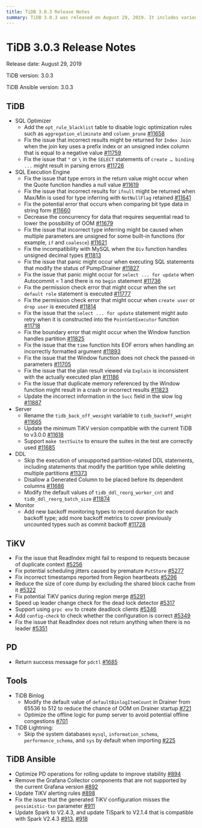 ```yaml
---
title: TiDB 3.0.3 Release Notes
summary: TiDB 3.0.3 was released on August 29, 2019. It includes various fixes and updates for SQL optimizer, SQL execution engine, server, DDL, monitor, TiKV, PD, TiDB Binlog, TiDB Lightning, and TiDB Ansible. Notable fixes include issues with incorrect results, type errors, panic occurrences, and permission check errors. The release also optimizes PD operations, removes unsupported Grafana Collector components, and updates TiKV alerting rules. Additionally, TiDB Ansible now supports Spark V2.4.3 and TiSpark V2.1.4.
---
```


# TiDB 3.0.3 Release Notes

Release date: August 29, 2019

TiDB version: 3.0.3

TiDB Ansible version: 3.0.3

## TiDB

+ SQL Optimizer
    - Add the `opt_rule_blacklist` table to disable logic optimization rules such as `aggregation_eliminate` and `column_prune` [#11658](https://github.com/pingcap/tidb/pull/11658)
    - Fix the issue that incorrect results might be returned for `Index Join` when the join key uses a prefix index or an unsigned index column that is equal to a negative value [#11759](https://github.com/pingcap/tidb/pull/11759)
    - Fix the issue that `"` or `\` in the `SELECT` statements of `create … binding ...` might result in parsing errors [#11726](https://github.com/pingcap/tidb/pull/11726)
+ SQL Execution Engine
    - Fix the issue that type errors in the return value might occur when the Quote function handles a null value [#11619](https://github.com/pingcap/tidb/pull/11619)
    - Fix the issue that incorrect results for `ifnull` might be returned when Max/Min is used for type inferring with `NotNullFlag` retained [#11641](https://github.com/pingcap/tidb/pull/11641)
    - Fix the potential error that occurs when comparing bit type data in string form [#11660](https://github.com/pingcap/tidb/pull/11660)
    - Decrease the concurrency for data that requires sequential read to lower the possibility of OOM [#11679](https://github.com/pingcap/tidb/pull/11679)
    - Fix the issue that incorrect type inferring might be caused when multiple parameters are unsigned for some built-in functions (for example, `if` and `coalesce`) [#11621](https://github.com/pingcap/tidb/pull/11621)
    - Fix the incompatibility with MySQL when the `Div` function handles unsigned decimal types [#11813](https://github.com/pingcap/tidb/pull/11813)
    - Fix the issue that panic might occur when executing SQL statements that modify the status of Pump/Drainer [#11827](https://github.com/pingcap/tidb/pull/11827)
    - Fix the issue that panic might occur for `select ... for update` when Autocommit = 1 and there is no `begin` statement [#11736](https://github.com/pingcap/tidb/pull/11736)
    - Fix the permission check error that might occur when the `set default role` statement is executed [#11777](https://github.com/pingcap/tidb/pull/11777)
    - Fix the permission check error that might occur when `create user` or `drop user` is executed [#11814](https://github.com/pingcap/tidb/pull/11814)
    - Fix the issue that the `select ... for update` statement might auto retry when it is constructed into the `PointGetExecutor` function [#11718](https://github.com/pingcap/tidb/pull/11718)
    - Fix the boundary error that might occur when the Window function handles partition [#11825](https://github.com/pingcap/tidb/pull/11825)
    - Fix the issue that the `time` function hits EOF errors when handling an incorrectly formatted argument [#11893](https://github.com/pingcap/tidb/pull/11893)
    - Fix the issue that the Window function does not check the passed-in parameters [#11705](https://github.com/pingcap/tidb/pull/11705)
    - Fix the issue that the plan result viewed via `Explain` is inconsistent with the actually executed plan [#11186](https://github.com/pingcap/tidb/pull/11186)
    - Fix the issue that duplicate memory referenced by the Window function might result in a crash or incorrect results [#11823](https://github.com/pingcap/tidb/pull/11823)
    - Update the incorrect information in the `Succ` field in the slow log [#11887](https://github.com/pingcap/tidb/pull/11887)
+ Server
    - Rename the `tidb_back_off_wexight` variable to `tidb_backoff_weight` [#11665](https://github.com/pingcap/tidb/pull/11665)
    - Update the minimum TiKV version compatible with the current TiDB to v3.0.0 [#11618](https://github.com/pingcap/tidb/pull/11618)
    - Support `make testSuite` to ensure the suites in the test are correctly used [#11685](https://github.com/pingcap/tidb/pull/11685)
+ DDL
    - Skip the execution of unsupported partition-related DDL statements, including statements that modify the partition type while deleting multiple partitions [#11373](https://github.com/pingcap/tidb/pull/11373)
    - Disallow a Generated Column to be placed before its dependent columns [#11686](https://github.com/pingcap/tidb/pull/11686)
    - Modify the default values of `tidb_ddl_reorg_worker_cnt` and `tidb_ddl_reorg_batch_size` [#11874](https://github.com/pingcap/tidb/pull/11874)
+ Monitor
    - Add new backoff monitoring types to record duration for each backoff type; add more backoff metrics to cover previously uncounted types such as commit backoff [#11728](https://github.com/pingcap/tidb/pull/11728)

## TiKV

- Fix the issue that ReadIndex might fail to respond to requests because of duplicate context [#5256](https://github.com/tikv/tikv/pull/5256)
- Fix potential scheduling jitters caused by premature `PutStore` [#5277](https://github.com/tikv/tikv/pull/5277)
- Fix incorrect timestamps reported from Region heartbeats [#5296](https://github.com/tikv/tikv/pull/5296)
- Reduce the size of core dump by excluding the shared block cache from it [#5322](https://github.com/tikv/tikv/pull/5322)
- Fix potential TiKV panics during region merge [#5291](https://github.com/tikv/tikv/pull/5291)
- Speed up leader change check for the dead lock detector [#5317](https://github.com/tikv/tikv/pull/5317)
- Support using `grpc env` to create deadlock clients [#5346](https://github.com/tikv/tikv/pull/5346)
- Add `config-check` to check whether the configuration is correct [#5349](https://github.com/tikv/tikv/pull/5349)
- Fix the issue that ReadIndex does not return anything when there is no leader [#5351](https://github.com/tikv/tikv/pull/5351)

## PD

- Return success message for `pdctl` [#1685](https://github.com/pingcap/pd/pull/1685)

## Tools

+ TiDB Binlog
    - Modify the default value of `defaultBinlogItemCount` in Drainer from 65536 to 512 to reduce the chance of OOM on Drainer startup [#721](https://github.com/pingcap/tidb-binlog/pull/721)
    - Optimize the offline logic for pump server to avoid potential offline congestions [#701](https://github.com/pingcap/tidb-binlog/pull/701)
+ TiDB Lightning:
    - Skip the system databases `mysql`, `information_schema`, `performance_schema`, and `sys` by default when importing [#225](https://github.com/pingcap/tidb-lightning/pull/225)

## TiDB Ansible

- Optimize PD operations for rolling update to improve stability [#894](https://github.com/pingcap/tidb-ansible/pull/894)
- Remove the Grafana Collector components that are not supported by the current Grafana version [#892](https://github.com/pingcap/tidb-ansible/pull/892)
- Update TiKV alerting rules [#898](https://github.com/pingcap/tidb-ansible/pull/898)
- Fix the issue that the generated TiKV configuration misses the `pessimistic-txn` parameter [#911](https://github.com/pingcap/tidb-ansible/pull/911)
- Update Spark to V2.4.3, and update TiSpark to V2.1.4 that is compatible with Spark V2.4.3 [#913](https://github.com/pingcap/tidb-ansible/pull/913), [#918](https://github.com/pingcap/tidb-ansible/pull/918)
